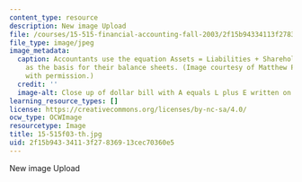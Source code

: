 ```yaml
---
content_type: resource
description: New image Upload
file: /courses/15-515-financial-accounting-fall-2003/2f15b94334113f27836913cec70360e5_15-515f03-th.jpg
file_type: image/jpeg
image_metadata:
  caption: Accountants use the equation Assets = Liabilities + Shareholders' Equity
    as the basis for their balance sheets. (Image courtesy of Matthew Palmer. Used
    with permission.)
  credit: ''
  image-alt: Close up of dollar bill with A equals L plus E written on it.
learning_resource_types: []
license: https://creativecommons.org/licenses/by-nc-sa/4.0/
ocw_type: OCWImage
resourcetype: Image
title: 15-515f03-th.jpg
uid: 2f15b943-3411-3f27-8369-13cec70360e5
---
```

New image Upload